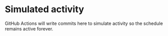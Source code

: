 # Simulated activity

GitHub Actions will write commits here to simulate activity so the schedule remains active forever.
